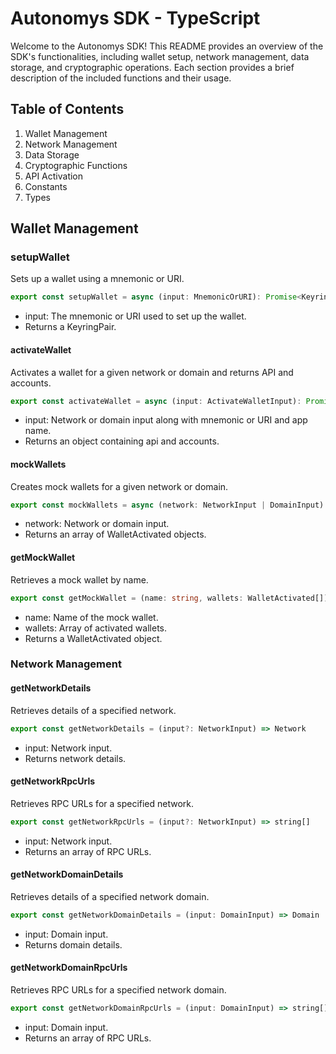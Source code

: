 # Autonomys SDK - TypeScript

Welcome to the Autonomys SDK! This README provides an overview of the SDK's functionalities, including wallet setup, network management, data storage, and cryptographic operations. Each section provides a brief description of the included functions and their usage.

## Table of Contents

1. Wallet Management
2. Network Management
3. Data Storage
4. Cryptographic Functions
5. API Activation
6. Constants
7. Types

## Wallet Management

### setupWallet

Sets up a wallet using a mnemonic or URI.

```typescript
export const setupWallet = async (input: MnemonicOrURI): Promise<KeyringPair>
```

- input: The mnemonic or URI used to set up the wallet.
- Returns a KeyringPair.

#### activateWallet

Activates a wallet for a given network or domain and returns API and accounts.

```typescript
export const activateWallet = async (input: ActivateWalletInput): Promise<WalletActivated>
```

- input: Network or domain input along with mnemonic or URI and app name.
- Returns an object containing api and accounts.

#### mockWallets

Creates mock wallets for a given network or domain.

```typescript
export const mockWallets = async (network: NetworkInput | DomainInput): Promise<WalletActivated[]>
```

- network: Network or domain input.
- Returns an array of WalletActivated objects.

#### getMockWallet

Retrieves a mock wallet by name.

```typescript
export const getMockWallet = (name: string, wallets: WalletActivated[]): WalletActivated
```

- name: Name of the mock wallet.
- wallets: Array of activated wallets.
- Returns a WalletActivated object.

### Network Management

#### getNetworkDetails

Retrieves details of a specified network.

```typescript
export const getNetworkDetails = (input?: NetworkInput) => Network
```

- input: Network input.
- Returns network details.

#### getNetworkRpcUrls

Retrieves RPC URLs for a specified network.

```typescript
export const getNetworkRpcUrls = (input?: NetworkInput) => string[]
```

- input: Network input.
- Returns an array of RPC URLs.

#### getNetworkDomainDetails

Retrieves details of a specified network domain.

```typescript
export const getNetworkDomainDetails = (input: DomainInput) => Domain
```

- input: Domain input.
- Returns domain details.

#### getNetworkDomainRpcUrls

Retrieves RPC URLs for a specified network domain.

```typescript
export const getNetworkDomainRpcUrls = (input: DomainInput) => string[]
```

- input: Domain input.
- Returns an array of RPC URLs.
